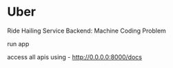 # Uber
Ride Hailing Service Backend: Machine Coding Problem

run app

access all apis using - http://0.0.0.0:8000/docs
